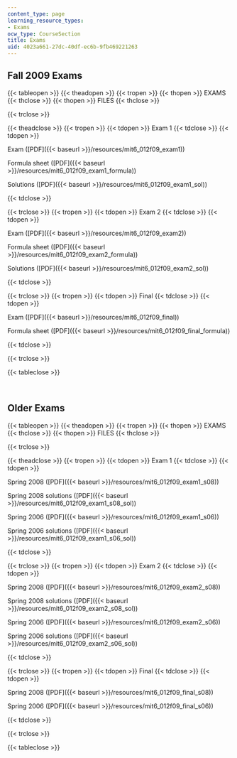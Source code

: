 ```yaml
---
content_type: page
learning_resource_types:
- Exams
ocw_type: CourseSection
title: Exams
uid: 4023a661-27dc-40df-ec6b-9fb469221263
---
```


Fall 2009 Exams
---------------

{{< tableopen >}}
{{< theadopen >}}
{{< tropen >}}
{{< thopen >}}
EXAMS
{{< thclose >}}
{{< thopen >}}
FILES
{{< thclose >}}

{{< trclose >}}

{{< theadclose >}}
{{< tropen >}}
{{< tdopen >}}
Exam 1
{{< tdclose >}}
{{< tdopen >}}


Exam ([PDF]({{< baseurl >}}/resources/mit6_012f09_exam1))

Formula sheet ([PDF]({{< baseurl >}}/resources/mit6_012f09_exam1_formula))

Solutions ([PDF]({{< baseurl >}}/resources/mit6_012f09_exam1_sol))


{{< tdclose >}}

{{< trclose >}}
{{< tropen >}}
{{< tdopen >}}
Exam 2
{{< tdclose >}}
{{< tdopen >}}


Exam ([PDF]({{< baseurl >}}/resources/mit6_012f09_exam2))

Formula sheet ([PDF]({{< baseurl >}}/resources/mit6_012f09_exam2_formula))

Solutions ([PDF]({{< baseurl >}}/resources/mit6_012f09_exam2_sol))


{{< tdclose >}}

{{< trclose >}}
{{< tropen >}}
{{< tdopen >}}
Final
{{< tdclose >}}
{{< tdopen >}}


Exam ([PDF]({{< baseurl >}}/resources/mit6_012f09_final))

Formula sheet ([PDF]({{< baseurl >}}/resources/mit6_012f09_final_formula))


{{< tdclose >}}

{{< trclose >}}

{{< tableclose >}}

  
 

Older Exams
-----------

{{< tableopen >}}
{{< theadopen >}}
{{< tropen >}}
{{< thopen >}}
EXAMS
{{< thclose >}}
{{< thopen >}}
FILES
{{< thclose >}}

{{< trclose >}}

{{< theadclose >}}
{{< tropen >}}
{{< tdopen >}}
Exam 1
{{< tdclose >}}
{{< tdopen >}}


Spring 2008 ([PDF]({{< baseurl >}}/resources/mit6_012f09_exam1_s08))

Spring 2008 solutions ([PDF]({{< baseurl >}}/resources/mit6_012f09_exam1_s08_sol))

Spring 2006 ([PDF]({{< baseurl >}}/resources/mit6_012f09_exam1_s06))

Spring 2006 solutions ([PDF]({{< baseurl >}}/resources/mit6_012f09_exam1_s06_sol))


{{< tdclose >}}

{{< trclose >}}
{{< tropen >}}
{{< tdopen >}}
Exam 2
{{< tdclose >}}
{{< tdopen >}}


Spring 2008 ([PDF]({{< baseurl >}}/resources/mit6_012f09_exam2_s08))

Spring 2008 solutions ([PDF]({{< baseurl >}}/resources/mit6_012f09_exam2_s08_sol))

Spring 2006 ([PDF]({{< baseurl >}}/resources/mit6_012f09_exam2_s06))

Spring 2006 solutions ([PDF]({{< baseurl >}}/resources/mit6_012f09_exam2_s06_sol))


{{< tdclose >}}

{{< trclose >}}
{{< tropen >}}
{{< tdopen >}}
Final
{{< tdclose >}}
{{< tdopen >}}


Spring 2008 ([PDF]({{< baseurl >}}/resources/mit6_012f09_final_s08))

Spring 2006 ([PDF]({{< baseurl >}}/resources/mit6_012f09_final_s06))


{{< tdclose >}}

{{< trclose >}}

{{< tableclose >}}